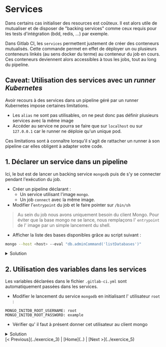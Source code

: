 # Services

Dans certains cas initialiser des resources est coûteux. 
Il est alors utile de mutualiser et de disposer de "backing services" comme ceux requis pour les tests d'intégration (bdd, redis, ...) par exemple.

Dans Gitlab CI, les `services` permettent justement de créer des conteneurs mutualisés. 
Cette commande permet en effet de déployer un ou plusieurs conteneurs linkés (au sens docker du terme) au conteneur du job en cours.
Ces conteneurs deviennent alors accessibles à tous les jobs, tout au long du pipeline.

## Caveat: Utilisation des services avec un *runner Kubernetes*

Avoir recours à des services dans un pipeline géré par un runner Kubernetes impose certaines limitations.
* Les `alias` ne sont pas utilisables, on ne peut donc pas définir plusieurs services avec la même image
* Accéder au service ne pourra se faire que sur `localhost` ou sur `127.0.0.1` car le runner ne déploie qu'un unique pod.

Ces limitations sont à connaître lorsqu'il s'agit de rattacher un runner à son pipeline car elles obligent à adapter votre code.

## 1. Déclarer un service dans un pipeline

Ici, le but est de lancer un backing service `mongodb` puis de s'y se connecter pendant l'exécution du job.   

* Créer un pipeline déclarant : 
    * Un service utilisant l'image `mongo`. 
    * Un job `connect` avec la même image.
* Modifier l'`entrypoint` du job et le faire pointer sur `/bin/sh` 

> Au sein du job nous avons uniquement besoin du client Mongo. 
> Pour éviter que la base mongo ne se lance, nous remplaçons l' `entrypoint` de l' image par un simple lancement du shell.  

* Afficher la liste des bases disponibles grâce au script suivant :

```bash
mongo --host <host> --eval "db.adminCommand('listDatabases')"
```

<details>
<summary>Solution</summary>
<p>

```yaml
services:
  - mongo

connect:
  image: 
    name: mongo
    entrypoint: ["/bin/sh"] 
  script:
    - mongo --host 127.0.0.1 --eval "db.adminCommand('listDatabases')"
```

</p>
</details>

## 2. Utilisation des variables dans les services

Les variables déclarées dans le fichier `.gitlab-ci.yml` sont automatiquement passées dans les services.

* Modifier le lancement du service `mongodb` en initialisant l' utilisateur `root` :

```
MONGO_INITDB_ROOT_USERNAME: root
MONGO_INITDB_ROOT_PASSWORD: example
```

* Vérifier qu' il faut à présent donner cet utilisateur au client mongo

<details>
<summary>Solution</summary>
<p>

```yaml
services:
  - mongo

connect:
  image: 
    name: mongo
    entrypoint: ["/bin/sh"] 
  script:
    - mongo --host 127.0.0.1 --user --password --eval "db.adminCommand('listDatabases')"
```

</p>
</details>
[< Previous](../exercice_3) | [Home](..) | [Next >](../exercice_5)